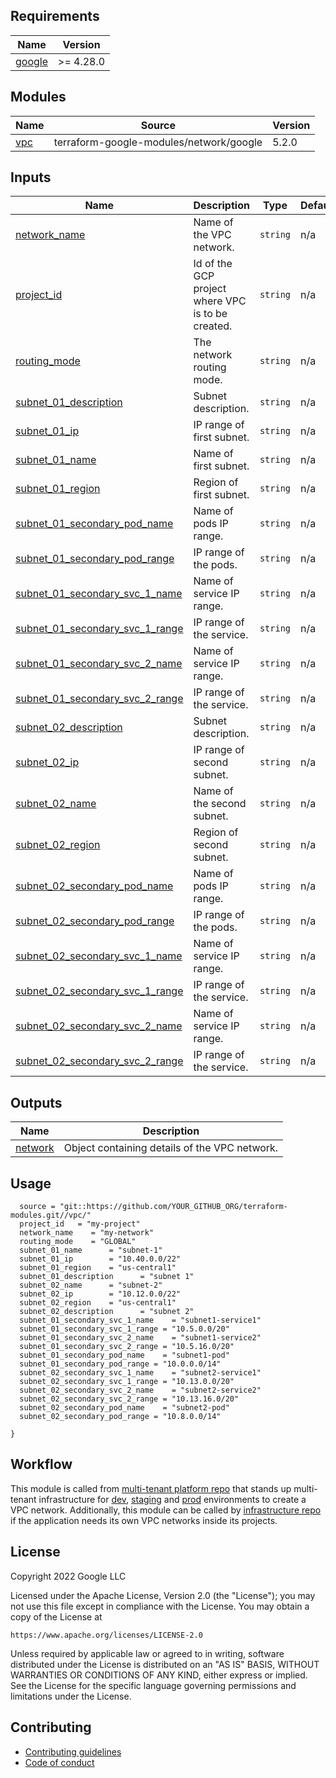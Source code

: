 <!-- BEGIN_TF_DOCS -->
## Requirements

| Name | Version |
|------|---------|
| <a name="requirement_google"></a> [google](#requirement\_google) | >= 4.28.0 |

## Modules

| Name | Source | Version |
|------|--------|---------|
| <a name="module_vpc"></a> [vpc](#module\_vpc) | terraform-google-modules/network/google | 5.2.0 |

## Inputs

| Name | Description | Type | Default | Required |
|------|-------------|------|---------|:--------:|
| <a name="input_network_name"></a> [network\_name](#input\_network\_name) | Name of the VPC network. | `string` | n/a | yes |
| <a name="input_project_id"></a> [project\_id](#input\_project\_id) | Id of the GCP project where VPC is to be created. | `string` | n/a | yes |
| <a name="input_routing_mode"></a> [routing\_mode](#input\_routing\_mode) | The network routing mode. | `string` | n/a | yes |
| <a name="input_subnet_01_description"></a> [subnet\_01\_description](#input\_subnet\_01\_description) | Subnet description. | `string` | n/a | yes |
| <a name="input_subnet_01_ip"></a> [subnet\_01\_ip](#input\_subnet\_01\_ip) | IP range of first subnet. | `string` | n/a | yes |
| <a name="input_subnet_01_name"></a> [subnet\_01\_name](#input\_subnet\_01\_name) | Name of first subnet. | `string` | n/a | yes |
| <a name="input_subnet_01_region"></a> [subnet\_01\_region](#input\_subnet\_01\_region) | Region of first subnet. | `string` | n/a | yes |
| <a name="input_subnet_01_secondary_pod_name"></a> [subnet\_01\_secondary\_pod\_name](#input\_subnet\_01\_secondary\_pod\_name) | Name of pods IP range. | `string` | n/a | yes |
| <a name="input_subnet_01_secondary_pod_range"></a> [subnet\_01\_secondary\_pod\_range](#input\_subnet\_01\_secondary\_pod\_range) | IP range of the pods. | `string` | n/a | yes |
| <a name="input_subnet_01_secondary_svc_1_name"></a> [subnet\_01\_secondary\_svc\_1\_name](#input\_subnet\_01\_secondary\_svc\_1\_name) | Name of service IP range. | `string` | n/a | yes |
| <a name="input_subnet_01_secondary_svc_1_range"></a> [subnet\_01\_secondary\_svc\_1\_range](#input\_subnet\_01\_secondary\_svc\_1\_range) | IP range of the service. | `string` | n/a | yes |
| <a name="input_subnet_01_secondary_svc_2_name"></a> [subnet\_01\_secondary\_svc\_2\_name](#input\_subnet\_01\_secondary\_svc\_2\_name) | Name of service IP range. | `string` | n/a | yes |
| <a name="input_subnet_01_secondary_svc_2_range"></a> [subnet\_01\_secondary\_svc\_2\_range](#input\_subnet\_01\_secondary\_svc\_2\_range) | IP range of the service. | `string` | n/a | yes |
| <a name="input_subnet_02_description"></a> [subnet\_02\_description](#input\_subnet\_02\_description) | Subnet description. | `string` | n/a | yes |
| <a name="input_subnet_02_ip"></a> [subnet\_02\_ip](#input\_subnet\_02\_ip) | IP range of second subnet. | `string` | n/a | yes |
| <a name="input_subnet_02_name"></a> [subnet\_02\_name](#input\_subnet\_02\_name) | Name of the second subnet. | `string` | n/a | yes |
| <a name="input_subnet_02_region"></a> [subnet\_02\_region](#input\_subnet\_02\_region) | Region of second subnet. | `string` | n/a | yes |
| <a name="input_subnet_02_secondary_pod_name"></a> [subnet\_02\_secondary\_pod\_name](#input\_subnet\_02\_secondary\_pod\_name) | Name of pods IP range. | `string` | n/a | yes |
| <a name="input_subnet_02_secondary_pod_range"></a> [subnet\_02\_secondary\_pod\_range](#input\_subnet\_02\_secondary\_pod\_range) | IP range of the pods. | `string` | n/a | yes |
| <a name="input_subnet_02_secondary_svc_1_name"></a> [subnet\_02\_secondary\_svc\_1\_name](#input\_subnet\_02\_secondary\_svc\_1\_name) | Name of service IP range. | `string` | n/a | yes |
| <a name="input_subnet_02_secondary_svc_1_range"></a> [subnet\_02\_secondary\_svc\_1\_range](#input\_subnet\_02\_secondary\_svc\_1\_range) | IP range of the service. | `string` | n/a | yes |
| <a name="input_subnet_02_secondary_svc_2_name"></a> [subnet\_02\_secondary\_svc\_2\_name](#input\_subnet\_02\_secondary\_svc\_2\_name) | Name of service IP range. | `string` | n/a | yes |
| <a name="input_subnet_02_secondary_svc_2_range"></a> [subnet\_02\_secondary\_svc\_2\_range](#input\_subnet\_02\_secondary\_svc\_2\_range) | IP range of the service. | `string` | n/a | yes |

## Outputs

| Name | Description |
|------|-------------|
| <a name="output_network"></a> [network](#output\_network) | Object containing details of the VPC network. |

## Usage

```hcl
  source = "git::https://github.com/YOUR_GITHUB_ORG/terraform-modules.git//vpc/"
  project_id   = "my-project"
  network_name    = "my-network"
  routing_mode    = "GLOBAL"
  subnet_01_name      = "subnet-1"
  subnet_01_ip        = "10.40.0.0/22"
  subnet_01_region    = "us-central1"
  subnet_01_description      = "subnet 1"
  subnet_02_name      = "subnet-2"
  subnet_02_ip        = "10.12.0.0/22"
  subnet_02_region    = "us-central1"
  subnet_02_description      = "subnet 2"
  subnet_01_secondary_svc_1_name    = "subnet1-service1"
  subnet_01_secondary_svc_1_range = "10.5.0.0/20"
  subnet_01_secondary_svc_2_name    = "subnet1-service2"
  subnet_01_secondary_svc_2_range = "10.5.16.0/20"
  subnet_01_secondary_pod_name    = "subnet1-pod"
  subnet_01_secondary_pod_range = "10.0.0.0/14"
  subnet_02_secondary_svc_1_name    = "subnet2-service1"
  subnet_02_secondary_svc_1_range = "10.13.0.0/20"
  subnet_02_secondary_svc_2_name    = "subnet2-service2"
  subnet_02_secondary_svc_2_range = "10.13.16.0/20"
  subnet_02_secondary_pod_name    = "subnet2-pod"
  subnet_02_secondary_pod_range = "10.8.0.0/14"

}
```

## Workflow

This module is called from [multi-tenant platform repo][muti-tenant-platform-repo] that stands up multi-tenant infrastructure for [dev][dev-multi-tenant], [staging][staging-multi-tenant] and [prod][prod-multi-tenant] environments to create a VPC network. Additionally, this module can be called by [infrastructure repo][infra-repo] if the application needs its own VPC networks inside its projects.

## License

Copyright 2022 Google LLC

Licensed under the Apache License, Version 2.0 (the "License");
you may not use this file except in compliance with the License.
You may obtain a copy of the License at

    https://www.apache.org/licenses/LICENSE-2.0

Unless required by applicable law or agreed to in writing, software
distributed under the License is distributed on an "AS IS" BASIS,
WITHOUT WARRANTIES OR CONDITIONS OF ANY KIND, either express or implied.
See the License for the specific language governing permissions and
limitations under the License.

## Contributing

*   [Contributing guidelines][contributing-guidelines]
*   [Code of conduct][code-of-conduct]

<!-- LINKS: https://www.markdownguide.org/basic-syntax/#reference-style-links -->

[contributing-guidelines]: CONTRIBUTING.md
[code-of-conduct]: code-of-conduct.md
<!-- END_TF_DOCS -->

[muti-tenant-platform-repo]: ../../platform-template
[dev-multi-tenant]: ../../platform-template/env/dev/main.tf?plain=1#L50
[staging-multi-tenant]: ../../platform-template/env/staging/main.tf?plain=1#L50
[prod-multi-tenant]: ../../platform-template/env/prod/main.tf?plain=1#L50
[infra-repo]: ../../app-factory-template/README.md?plain=1#L64
